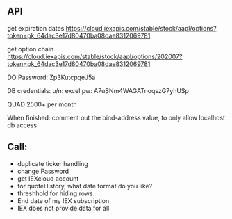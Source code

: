 ## API
get expiration dates
https://cloud.iexapis.com/stable/stock/aapl/options?token=pk_64dac3e17d80470ba08dae8312069781

get option chain
https://cloud.iexapis.com/stable/stock/aapl/options/202007?token=pk_64dac3e17d80470ba08dae8312069781


DO Password:
Zp3KutcpqeJ5a

DB credentials:
u/n: excel
pw: A7uSNm4WAGATnoqszG7yhUSp


QUAD
2500+ per month


When finished:
comment out the bind-address value, to only allow localhost db access


## Call:
- duplicate ticker handling
- change Password
- get IEXcloud account
- for quoteHistory, what date format do you like?
- threshhold for hiding rows
- End date of my IEX subscription
- IEX does not provide data for all 
